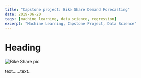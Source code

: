 ```yaml
---
title: "Capstone project: Bike Share Demand Forecasting"
date: 2019-06-20
tags: [machine learning, data science, regression]
excerpt: "Machine Learning, Capstone Project, Data Science"
---
```


# Heading

<img src="{{ site.url }}{{ site.baseurl }}/images/BikeShare.jpg" alt="Bike Share pic">

text......text..
